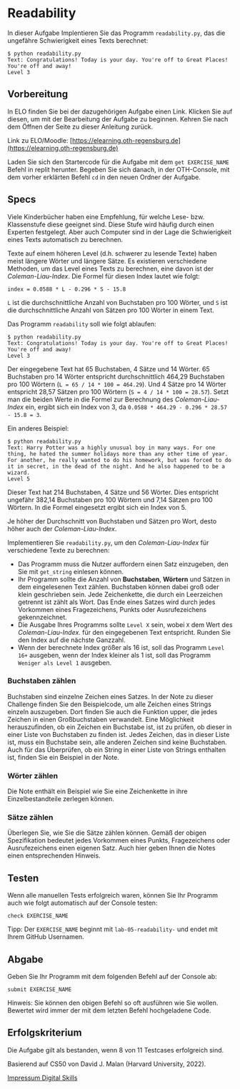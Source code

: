 # Readability

In dieser Aufgabe Implentieren Sie das Programm `readability.py`, das die ungefähre Schwierigkeit eines Texts berechnet:

~~~shell
$ python readability.py 
Text: Congratulations! Today is your day. You're off to Great Places! You're off and away!
Level 3
~~~



## Vorbereitung

In ELO finden Sie bei der dazugehörigen Aufgabe einen Link. Klicken Sie auf diesen, um mit der Bearbeitung der Aufgabe zu beginnen. Kehren Sie nach dem Öffnen der Seite zu dieser Anleitung zurück.

Link zu ELO/Moodle: [https://elearning.oth-regensburg.de](https://elearning.oth-regensburg.de)

Laden Sie sich den Startercode für die Aufgabe mit dem ```get EXERCISE_NAME``` Befehl in replit herunter. Begeben Sie sich danach, in der OTH-Console, mit dem vorher erklärten Befehl ```cd``` in den neuen Ordner der Aufgabe.

## Specs

Viele Kinderbücher haben eine Empfehlung, für welche Lese- bzw. Klassenstufe diese geeignet sind. Diese Stufe wird häufig durch einen Experten festgelegt. Aber auch Computer sind in der Lage die Schwierigkeit eines Texts automatisch zu berechnen.

Texte auf einem höheren Level (d.h. schwerer zu lesende Texte) haben meist längere Wörter und längere Sätze. Es existieren verschiedene Methoden, um das Level eines Texts zu berechnen, eine davon ist der *Coleman-Liau-Index*. Die Formel für diesen Index lautet wie folgt:

~~~ 
index = 0.0588 * L - 0.296 * S - 15.8
~~~

`L` ist die durchschnittliche Anzahl von Buchstaben pro 100 Wörter, und `S` ist die durchschnittliche Anzahl von Sätzen pro 100 Wörter in einem Text. 

Das Programm `readability` soll wie folgt ablaufen:

~~~shell
$ python readability.py
Text: Congratulations! Today is your day. You're off to Great Places! You're off and away!
Level 3
~~~

Der eingegebene Text hat 65 Buchstaben, 4 Sätze und 14 Wörter. 65 Buchstaben pro 14 Wörter entspricht durchschnittlich 464,29 Buchstaben pro 100 Wörtern (`L = 65 / 14 * 100 = 464.29`). Und 4 Sätze pro 14 Wörter entspricht 28,57 Sätzen pro 100 Wörtern (`S = 4 / 14 * 100 = 28.57`). Setzt man die beiden Werte in die Formel zur Berechnung des *Coleman-Liau-Index* ein, ergibt sich ein Index von 3, da `0.0588 * 464.29 - 0.296 * 28.57 - 15.8 = 3`.

Ein anderes Beispiel:

~~~shell
$ python readability.py
Text: Harry Potter was a highly unusual boy in many ways. For one thing, he hated the summer holidays more than any other time of year. For another, he really wanted to do his homework, but was forced to do it in secret, in the dead of the night. And he also happened to be a wizard.
Level 5
~~~

Dieser Text hat 214 Buchstaben, 4 Sätze und 56 Wörter. Dies entspricht ungefähr 382,14 Buchstaben pro 100 Wörtern und 7,14 Sätzen pro 100 Wörtern. In die Formel eingesetzt ergibt sich ein Index von 5.

Je höher der Durchschnitt von Buchstaben und Sätzen pro Wort, desto höher auch der *Coleman-Liau-Index*. 

Implementieren Sie `readability.py`, um den *Coleman-Liau-Index* für verschiedene Texte zu berechnen:

* Das Programm muss die Nutzer auffordern einen Satz einzugeben, den Sie mit `get_string` einlesen können.
* Ihr Programm sollte die Anzahl von **Buchstaben**, **Wörtern** und Sätzen in dem eingelesenen Text zählen. Buchstaben können dabei groß oder klein geschrieben sein. Jede Zeichenkette, die durch ein Leerzeichen getrennt ist zählt als Wort. Das Ende eines Satzes wird durch jedes Vorkommen eines Fragezeichens, Punkts oder Ausrufezeichens gekennzeichnet.
* Die Ausgabe Ihres Programms sollte `Level X` sein, wobei `X` dem Wert des *Coleman-Liau-Index*. für den eingegebenen Text entspricht. Runden Sie den Index auf die nächste Ganzzahl.
* Wenn der berechnete Index größer als 16 ist, soll das Programm `Level 16+` ausgeben, wenn der Index kleiner als 1 ist, soll das Programm `Weniger als Level 1` ausgeben.

### Buchstaben zählen

Buchstaben sind einzelne Zeichen eines Satzes. In der Note zu dieser Challenge finden Sie den Beispielcode, um alle Zeichen eines Strings einzeln auszugeben. Dort finden Sie auch die Funktion upper, die jedes Zeichen in einen Großbuchstaben verwandelt. Eine Möglichkeit herauszufinden, ob ein Zeichen ein Buchstabe ist, ist zu prüfen, ob dieser in einer Liste von Buchstaben zu finden ist. Jedes Zeichen, das in dieser Liste ist, muss ein Buchstabe sein, alle anderen Zeichen sind keine Buchstaben. Auch für das Überprüfen, ob ein String in einer Liste von Strings enthalten ist, finden Sie ein Beispiel in der Note.

### Wörter zählen

Die Note enthält ein Beispiel wie Sie eine Zeichenkette in ihre Einzelbestandteile zerlegen können.

### Sätze zählen

Überlegen Sie, wie Sie die Sätze zählen können. Gemäß der obigen Spezifikation bedeutet jedes Vorkommen eines Punkts, Fragezeichens oder Ausrufezeichens einen eigenen Satz. Auch hier geben Ihnen die Notes einen entsprechenden Hinweis.

## Testen

Wenn alle manuellen Tests erfolgreich waren, können Sie Ihr Programm auch wie folgt automatisch auf der Console testen:

    check EXERCISE_NAME

Tipp: Der `EXERCISE_NAME` beginnt mit `lab-05-readability-` und endet mit Ihrem GitHub Usernamen.


## Abgabe
Geben Sie Ihr Programm mit dem folgenden Befehl auf der Console ab:

    submit EXERCISE_NAME

Hinweis: Sie können den obigen Befehl so oft ausführen wie Sie wollen. Bewertet wird immer der mit dem letzten Befehl hochgeladene Code.

## Erfolgskriterium 

Die Aufgabe gilt als bestanden, wenn 8 von 11 Testcases erfolgreich sind.


Basierend auf CS50 von David J. Malan (Harvard University, 2022).

[Impressum Digital Skills](https://reader.tutors.dev/#/note/zusatzstudium-digital-skills-alle-semester.netlify.app/unit-4/note-1)